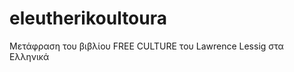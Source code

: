 eleutherikoultoura
==================

Μετάφραση του βιβλίου FREE CULTURE του Lawrence Lessig στα Ελληνικά
